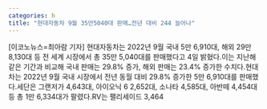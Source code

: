 ```yaml
---
categories: h
title: "현대자동차 9월 35만5040대 판매…전년 대비 244 늘어나"
---
```

[이코노뉴스=최아람 기자] 현대자동차는 2022년 9월 국내 5만 6,910대, 해외 29만 8,130대 등 전 세계 시장에서 총 35만 5,040대를 판매했다고 4일 밝혔다.이는 지난해 같은 기간과 비교해 국내 판매는 29.8% 증가, 해외 판매는 23.4% 증가한 수치다.현대차는 2022년 9월 국내 시장에서 전년 동월 대비 29.8% 증가한 5만 6,910대를 판매했다.세단은 그랜저가 4,643대, 아이오닉 6 2,652대, 소나타 4,585대, 아반떼 4,454대 등 총 1만 6,334대가 팔렸다.RV는 팰리세이드 3,464